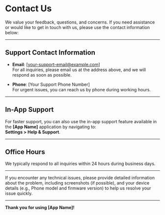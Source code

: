 # Contact Us

We value your feedback, questions, and concerns. If you need assistance or would like to get in touch with us, please use the contact information below:

---

## **Support Contact Information**

- **Email**: [your-support-email@example.com]  
  For all inquiries, please email us at the address above, and we will respond as soon as possible.

- **Phone**: [Your Support Phone Number]  
  For urgent issues, you can reach us by phone during working hours.

---

## **In-App Support**

For faster support, you can also use the in-app support feature available in the **[App Name]** application by navigating to:  
**Settings > Help & Support**.

---

## **Office Hours**

We typically respond to all inquiries within 24 hours during business days.

---

If you encounter any technical issues, please provide detailed information about the problem, including screenshots (if possible), and your device details (e.g., Phone model and firmware version) to help us resolve your issue quickly.

---

**Thank you for using [App Name]!**
